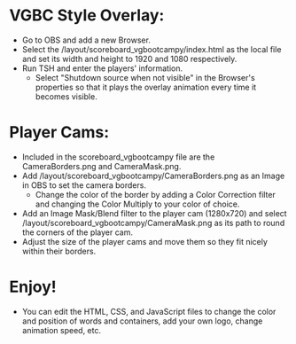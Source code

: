 # VGBC Style Overlay:

- Go to OBS and add a new Browser.
- Select the /layout/scoreboard_vgbootcampy/index.html as the local file and set its width and height to 1920 and 1080 respectively.
- Run TSH and enter the players' information.
  - Select "Shutdown source when not visible" in the Browser's properties so that it plays the overlay animation every time it becomes visible.

# Player Cams:

- Included in the scoreboard_vgbootcampy file are the CameraBorders.png and CameraMask.png.
- Add /layout/scoreboard_vgbootcampy/CameraBorders.png as an Image in OBS to set the camera borders.
  - Change the color of the border by adding a Color Correction filter and changing the Color Multiply to your color of choice.
- Add an Image Mask/Blend filter to the player cam (1280x720) and select /layout/scoreboard_vgbootcampy/CameraMask.png as its path to round the corners of the player cam.
- Adjust the size of the player cams and move them so they fit nicely within their borders.

# Enjoy!

- You can edit the HTML, CSS, and JavaScript files to change the color and position of words and containers, add your own logo, change animation speed, etc.

